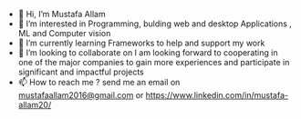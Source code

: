 - 👋 Hi, I’m Mustafa Allam
- 👀 I’m interested in Programming, bulding web and desktop Applications , ML and Computer vision 
- 🌱 I’m currently learning Frameworks to help and support my work
- 💞️ I’m looking to collaborate on I am looking forward to cooperating in one of the major companies to gain more experiences and participate in significant and impactful projects
- 📫 How to reach me ? send me an email on mustafaallam2016@gmail.com  or https://www.linkedin.com/in/mustafa-allam20/

<!---
Mustafaallam20/Mustafaallam20 is a ✨ special ✨ repository because its `README.md` (this file) appears on your GitHub profile.
You can click the Preview link to take a look at your changes.
--->
